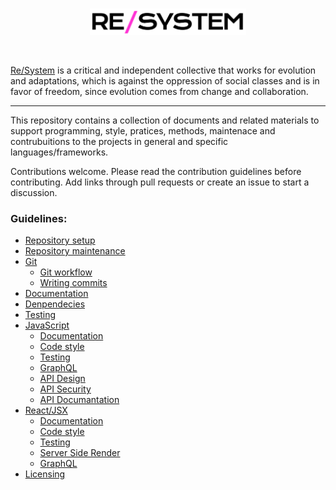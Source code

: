 <br>

<p align="center">
  <img src="https://github.com/resystem/.github/blob/master/assets/brand/full-logo.png" width="250" alt="Re/System">
</p>

<br>

[Re/System](https://resytem.org) is a critical and independent collective that works for evolution and adaptations, which is against the oppression of social classes and is in favor of freedom, since evolution comes from change and collaboration.

---

This repository contains a collection of documents and related materials to support programming, style, pratices, methods, maintenace and contrubuitions to the projects in general and specific languages/frameworks.

Contributions welcome. Please read the contribution guidelines before contributing. Add links through pull requests or create an issue to start a discussion.


### Guidelines:

- [Repository setup](https://github.com/resystem/.github/guidelines/REPOSITORY_SETUP.mb)
- [Repository maintenance](https://github.com/resystem/.github/guidelines/REPOSITORY_MAINTENANCE.md)
- [Git]()
  - [Git workflow](https://github.com/resystem/.github/guidelines/GIT-WORKFLOW.md)
  - [Writing commits](https://github.com/resystem/.github/guidelines/GIT-COMMITS.md)
- [Documentation](https://github.com/resystem/.github/guidelines/DOCUMENTATION.md)
- [Denpendecies](https://github.com/resystem/.github/guidelines/DEPENDENCIES.md)
- [Testing](https://github.com/resystem/.github/guidelines/TESTING.mf)
- [JavaScript]()
    - [Documentation]()
    - [Code style]()
    - [Testing]()
    - [GraphQL]()
    - [API Design]()
    - [API Security]()
    - [API Documantation]()
- [React/JSX]()
  - [Documentation]()
  - [Code style]()
  - [Testing]()
  - [Server Side Render]()
  - [GraphQL]()
- [Licensing]()

